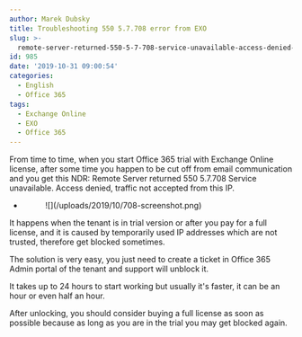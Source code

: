 ```yaml
---
author: Marek Dubsky
title: Troubleshooting 550 5.7.708 error from EXO
slug: >-
  remote-server-returned-550-5-7-708-service-unavailable-access-denied-traffic-not-accepted-from-this-ip
id: 985
date: '2019-10-31 09:00:54'
categories:
  - English
  - Office 365
tags:
  - Exchange Online
  - EXO
  - Office 365
---
```


From time to time, when you start Office 365 trial with Exchange Online license, after some time you happen to be cut off from email communication and you get this NDR: Remote Server returned 550 5.7.708 Service unavailable. Access denied, traffic not accepted from this IP.

*   <figure>![](/uploads/2019/10/708-screenshot.png)</figure>

It happens when the tenant is in trial version or after you pay for a full license, and it is caused by temporarily used IP addresses which are not trusted, therefore get blocked sometimes.

The solution is very easy, you just need to create a ticket in Office 365 Admin portal of the tenant and support will unblock it.

It takes up to 24 hours to start working but usually it's faster, it can be an hour or even half an hour.

After unlocking, you should consider buying a full license as soon as possible because as long as you are in the trial you may get blocked again.